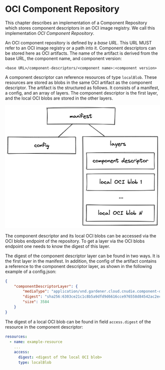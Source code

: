 # OCI Component Repository

This chapter describes an implementation of a Component Repository which stores component descriptors in an OCI image 
registry. We call this implementation *OCI Component Repository*.

An OCI component repository is defined by a *base URL*. This URL MUST refer to an OCI image registry or a path
into it. Component descriptors can be stored here as OCI artifacts. The name of the artifact is derived from the 
base URL, the component name, and component version:

```text
<base URL>/component-descriptors/<component name>:<component version>
```

A component descriptor can reference resources of type `localBlob`. These resources are stored as blobs in the same 
OCI artifact as the component descriptor. The artifact is the structured as follows. It consists of a manifest, 
a config, and an array of layers. The component descriptor is the first layer, and the local OCI blobs are stored in the 
other layers. 

![images/component-artifact.png](../images/component-artifact.png)

The component descriptor and its local OCI blobs can be accessed via the OCI blobs endpoint of the repository.
To get a layer via the OCI blobs endpoint one needs to know the digest of this layer.

The digest of the component descriptor layer can be found in two ways. It is the first layer in the manifest. 
In addition, the config of the artifact contains a reference to the component descriptor layer, as shown in the 
following example of a config.json:

```json
{
    "componentDescriptorLayer": {
        "mediaType": "application/vnd.gardener.cloud.cnudie.component-descriptor.v2+yaml+tar",
        "digest": "sha256:6303ce21c1c8b5a9dfd9d6616cce976558d84542ac2eca342e3267f7205f2759",
        "size": 3584
    }
}
```

The digest of a local OCI blob can be found in field `access.digest` of the resource in the component descriptor:

```yaml
resources:
  - name: example-resource
    ...
    access:
      digest: <digest of the local OCI blob>
      type: localBlob
```
